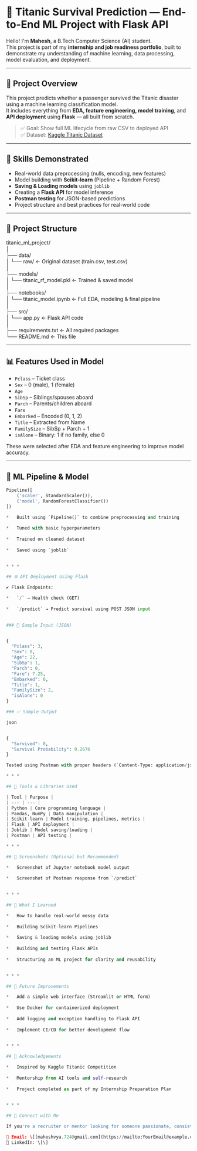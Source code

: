 # 🚢 Titanic Survival Prediction — End-to-End ML Project with Flask API

Hello! I'm **Mahesh**, a B.Tech Computer Science (AI) student.  
This project is part of my **internship and job readiness portfolio**, built to demonstrate my understanding of machine learning, data processing, model evaluation, and deployment.

---

## 🚀 Project Overview

This project predicts whether a passenger survived the Titanic disaster using a machine learning classification model.  
It includes everything from **EDA, feature engineering, model training**, and **API deployment** using **Flask** — all built from scratch.

> ✅ Goal: Show full ML lifecycle from raw CSV to deployed API  
> ✅ Dataset: [Kaggle Titanic Dataset](https://www.kaggle.com/competitions/titanic)

---

## 🧠 Skills Demonstrated

- Real-world data preprocessing (nulls, encoding, new features)
- Model building with **Scikit-learn** (Pipeline + Random Forest)
- **Saving & Loading models** using `joblib`
- Creating a **Flask API** for model inference
- **Postman testing** for JSON-based predictions
- Project structure and best practices for real-world code

---

## 📁 Project Structure
titanic\_ml\_project/  
│  
├── data/  
│ └── raw/ <- Original dataset (train.csv, test.csv)  
│  
├── models/  
│ └── titanic\_rf\_model.pkl <- Trained & saved model  
│  
├── notebooks/  
│ └── titanic\_model.ipynb <- Full EDA, modeling & final pipeline  
│  
├── src/  
│ └── app.py <- Flask API code  
│  
├── requirements.txt <- All required packages  
└── README.md <- This file



---

## 📊 Features Used in Model

- `Pclass` – Ticket class
- `Sex` – 0 (male), 1 (female)
- `Age`
- `SibSp` – Siblings/spouses aboard
- `Parch` – Parents/children aboard
- `Fare`
- `Embarked` – Encoded (0, 1, 2)
- `Title` – Extracted from Name
- `FamilySize` – SibSp + Parch + 1
- `isAlone` – Binary: 1 if no family, else 0

These were selected after EDA and feature engineering to improve model accuracy.

---

## 🔧 ML Pipeline & Model

```python
Pipeline([
    ('scaler', StandardScaler()),
    ('model', RandomForestClassifier())
])

*   Built using `Pipeline()` to combine preprocessing and training
    
*   Tuned with basic hyperparameters
    
*   Trained on cleaned dataset
    
*   Saved using `joblib`
    

* * *

## 🌐 API Deployment Using Flask

✔️ Flask Endpoints:

*   `/` → Health check (GET)
    
*   `/predict` → Predict survival using POST JSON input
    

### 🔁 Sample Input (JSON)


{
  "Pclass": 3,
  "Sex": 0,
  "Age": 22,
  "SibSp": 1,
  "Parch": 0,
  "Fare": 7.25,
  "Embarked": 0,
  "Title": 1,
  "FamilySize": 2,
  "isAlone": 0
}

### ✅ Sample Output

json


{
  "Survived": 0,
  "Survival Probability": 0.2676
}

Tested using Postman with proper headers (`Content-Type: application/json`)

* * *

## 🧪 Tools & Libraries Used

| Tool | Purpose |
| --- | --- |
| Python | Core programming language |
| Pandas, NumPy | Data manipulation |
| Scikit-learn | Model training, pipelines, metrics |
| Flask | API deployment |
| Joblib | Model saving/loading |
| Postman | API testing |

* * *

## 📸 Screenshots (Optional but Recommended)

*   Screenshot of Jupyter notebook model output
    
*   Screenshot of Postman response from `/predict`
    

* * *

## 📘 What I Learned

*   How to handle real-world messy data
    
*   Building Scikit-learn Pipelines
    
*   Saving & loading models using joblib
    
*   Building and testing Flask APIs
    
*   Structuring an ML project for clarity and reusability
    

* * *

## 🚀 Future Improvements

*   Add a simple web interface (Streamlit or HTML form)
    
*   Use Docker for containerized deployment
    
*   Add logging and exception handling to Flask API
    
*   Implement CI/CD for better development flow
    

* * *

## 🙏 Acknowledgements

*   Inspired by Kaggle Titanic Competition
    
*   Mentorship from AI tools and self-research
    
*   Project completed as part of my Internship Preparation Plan
    

* * *

## 💼 Connect with Me

If you're a recruiter or mentor looking for someone passionate, consistent, and self-driven in ML, feel free to connect:

📧 Email: \[[maheshvya.724@gmail.com](https://mailto:YourEmail@example.com/)\]  
🔗 LinkedIn: \[\]
